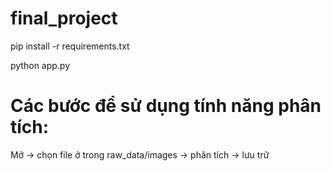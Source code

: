 # final_project
pip install -r requirements.txt

python app.py

# Các bước để sử dụng tính năng phân tích:
Mở -> chọn file ở trong raw_data/images -> phân tích -> lưu trữ

